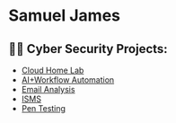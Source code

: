 <h1> Samuel James

<h2>👨‍💻 Cyber Security Projects:</h2>

- [Cloud Home Lab](https://github.com/Samuel-James971/Cloud-Home-Lab/blob/main/README.md)
- [AI+Workflow Automation](https://github.com/Samuel-James971/AI-Workflow-Automation/blob/main/README.md)
- [Email Analysis](https://github.com/Samuel-James971/Email-Analysis-Phishing-/blob/main/README.md)
- [ISMS](https://github.com/Samuel-James971/ISMS)
- [Pen Testing](https://github.com/Samuel-James971/Pen-Testing/blob/main/README.md)

 

  


<h2></h2>







